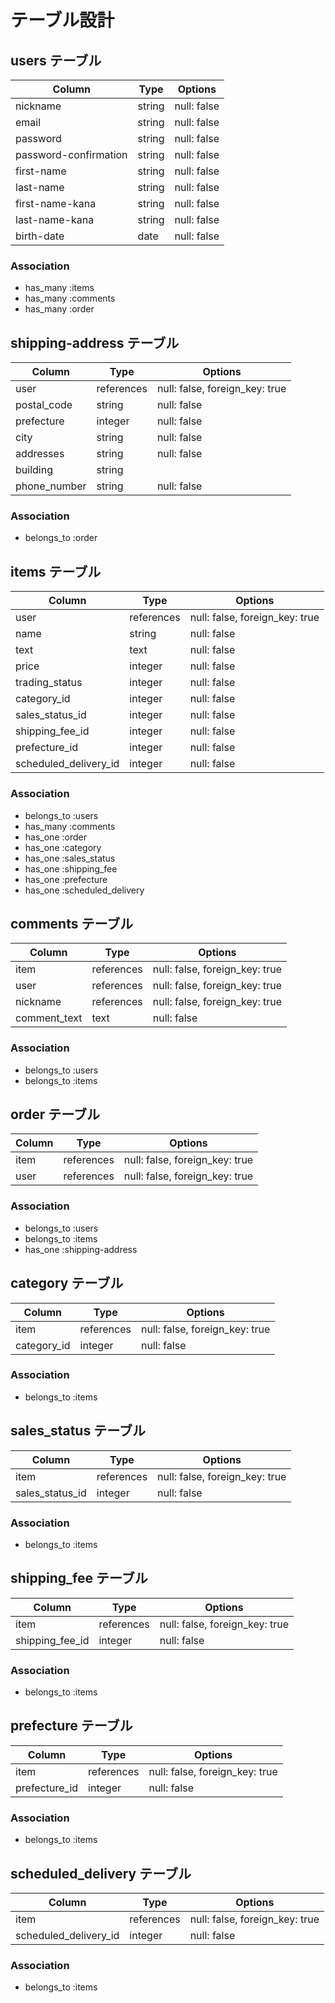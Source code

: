 # テーブル設計

## users テーブル

| Column                | Type     | Options     |
| --------------------- | -------- | ----------- |
| nickname              | string   | null: false |
| email                 | string   | null: false |
| password              | string   | null: false |
| password-confirmation | string   | null: false |
| first-name            | string   | null: false |
| last-name             | string   | null: false |
| first-name-kana       | string   | null: false |
| last-name-kana        | string   | null: false |
| birth-date            | date     | null: false |

### Association

- has_many :items
- has_many :comments
- has_many :order


## shipping-address テーブル

| Column       | Type       | Options                        |
| ------------ | ---------- | ------------------------------ |
| user         | references | null: false, foreign_key: true |
| postal_code  | string     | null: false                    |
| prefecture   | integer    | null: false                    |
| city         | string     | null: false                    |
| addresses    | string     | null: false                    |
| building     | string     |                                |
| phone_number | string     | null: false                    |

### Association

- belongs_to :order


## items テーブル

| Column                 | Type       | Options                        |
| ---------------------- | ---------- | ------------------------------ |
| user                   | references | null: false, foreign_key: true |
| name                   | string     | null: false                    |
| text                   | text       | null: false                    |
| price                  | integer    | null: false                    |
| trading_status         | integer    | null: false                    |
| category_id            | integer    | null: false                    |
| sales_status_id        | integer    | null: false                    |
| shipping_fee_id        | integer    | null: false                    |
| prefecture_id          | integer    | null: false                    |
| scheduled_delivery_id  | integer    | null: false                    |

### Association

- belongs_to :users
- has_many :comments
- has_one :order
- has_one :category
- has_one :sales_status
- has_one :shipping_fee
- has_one :prefecture
- has_one :scheduled_delivery


## comments テーブル

| Column       | Type       | Options                        |
| ------------ | ---------- | ------------------------------ |
| item         | references | null: false, foreign_key: true |
| user         | references | null: false, foreign_key: true |
| nickname     | references | null: false, foreign_key: true |
| comment_text | text       | null: false                    |

### Association

- belongs_to :users
- belongs_to :items


## order テーブル

| Column | Type       | Options                        |
| ------ | ---------- | ------------------------------ |
| item   | references | null: false, foreign_key: true |
| user   | references | null: false, foreign_key: true |

### Association

- belongs_to :users
- belongs_to :items
- has_one :shipping-address


## category テーブル

| Column        | Type       | Options                        |
| ------------- | ---------- | ------------------------------ |
| item          | references | null: false, foreign_key: true |
| category_id   | integer    | null: false                    |

### Association

- belongs_to :items


## sales_status テーブル

| Column          | Type       | Options                        |
| --------------- | ---------- | ------------------------------ |
| item            | references | null: false, foreign_key: true |
| sales_status_id | integer    | null: false                  |

### Association

- belongs_to :items


## shipping_fee テーブル

| Column          | Type       | Options                        |
| --------------- | ---------- | ------------------------------ |
| item            | references | null: false, foreign_key: true |
| shipping_fee_id | integer    | null: false                  |

### Association

- belongs_to :items


## prefecture テーブル

| Column        | Type       | Options                        |
| ------------- | ---------- | ------------------------------ |
| item          | references | null: false, foreign_key: true |
| prefecture_id | integer    | null: false                  |

### Association

- belongs_to :items


## scheduled_delivery テーブル

| Column                | Type       | Options                        |
| --------------------- | ---------- | ------------------------------ |
| item                  | references | null: false, foreign_key: true |
| scheduled_delivery_id | integer    | null: false                    |

### Association

- belongs_to :items
